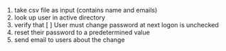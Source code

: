 1. take csv file as input (contains name and emails)
2. look up user in active directory
3. verify that [ ] User must change password at next logon is unchecked
4. reset their password to a predetermined value
5. send email to users about the change
